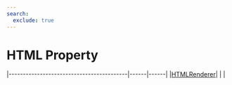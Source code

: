 ```yaml
---
search:
  exclude: true
---
```


<h1 class="heading"><span class="name">HTML Property</span></h1>

|------------------------------------------|------|------|
|[HTMLRenderer](../objects/htmlrenderer.md)|&nbsp;|&nbsp;|
